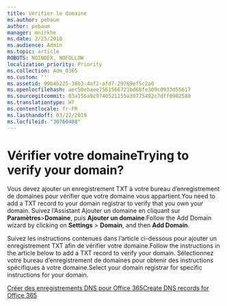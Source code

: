 ```yaml
---
title: Vérifier le domaine
ms.author: pebaum
author: pebaum
manager: mnirkhe
ms.date: 2/25/2018
ms.audience: Admin
ms.topic: article
ROBOTS: NOINDEX, NOFOLLOW
localization_priority: Priority
ms.collection: Adm_O365
ms.custom: ''
ms.assetid: 99b4b225-38b3-4af2-afd7-29769ef5c2a0
ms.openlocfilehash: aec50ebaee7561566721bd68fe309c0933d55617
ms.sourcegitcommit: 03a156a9c9740521155a30775492c7dff0982588
ms.translationtype: HT
ms.contentlocale: fr-FR
ms.lasthandoff: 03/22/2019
ms.locfileid: "30760408"
---
```

# <a name="trying-to-verify-your-domain"></a><span data-ttu-id="7b06b-102">Vérifier votre domaine</span><span class="sxs-lookup"><span data-stu-id="7b06b-102">Trying to verify your domain?</span></span>

<span data-ttu-id="7b06b-103">Vous devez ajouter un enregistrement TXT à votre bureau d’enregistrement de domaines pour vérifier que votre domaine vous appartient.</span><span class="sxs-lookup"><span data-stu-id="7b06b-103">You need to add a TXT record to your domain registrar to verify that you own your domain.</span></span> <span data-ttu-id="7b06b-104">Suivez l’Assistant Ajouter un domaine en cliquant sur **Paramètres**\>**Domaine**, puis **Ajouter un domaine**.</span><span class="sxs-lookup"><span data-stu-id="7b06b-104">Follow the Add Domain wizard by clicking on **Settings** \> **Domain**, and then **Add Domain**.</span></span> 
  
<span data-ttu-id="7b06b-105">Suivez les instructions contenues dans l’article ci-dessous pour ajouter un enregistrement TXT afin de vérifier votre domaine.</span><span class="sxs-lookup"><span data-stu-id="7b06b-105">Follow the instructions in the article below to add a TXT record to verify your domain.</span></span> <span data-ttu-id="7b06b-106">Sélectionnez votre bureau d’enregistrement de domaines pour obtenir des instructions spécifiques à votre domaine.</span><span class="sxs-lookup"><span data-stu-id="7b06b-106">Select your domain registrar for specific instructions for your domain.</span></span>
  
[<span data-ttu-id="7b06b-107">Créer des enregistrements DNS pour Office 365</span><span class="sxs-lookup"><span data-stu-id="7b06b-107">Create DNS records for Office 365</span></span>](https://support.office.com/article/Create-DNS-records-for-Office-365-when-you-manage-your-DNS-records-B0F3FDCA-8A80-4E8E-9EF3-61E8A2A9AB23.aspx)
  


